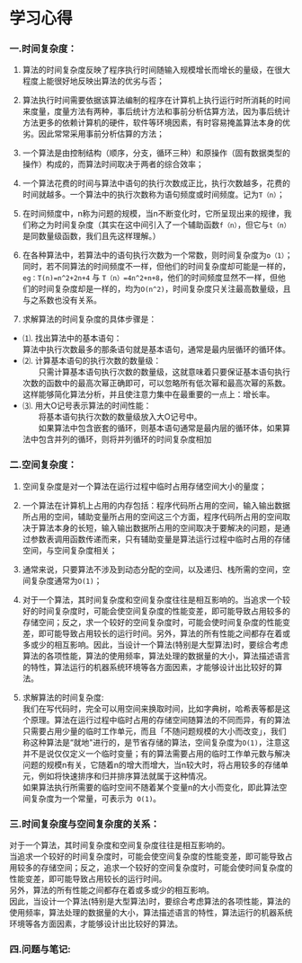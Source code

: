 # 学习心得
### 一.时间复杂度：
1.  算法的时间复杂度反映了程序执行时间随输入规模增长而增长的量级，在很大程度上能很好地反映出算法的优劣与否；

2.  算法执行时间需要依据该算法编制的程序在计算机上执行运行时所消耗的时间来度量，度量方法有两种，事后统计方法和事前分析估算方法，因为事后统计方法更多的依赖计算机的硬件，软件等环境因素，有时容易掩盖算法本身的优劣。因此常常采用事前分析估算的方法；

3.  一个算法是由控制结构（顺序，分支，循环三种）和原操作（固有数据类型的操作）构成的，而算法时间取决于两者的综合效率；

4.  一个算法花费的时间与算法中语句的执行次数成正比，执行次数越多，花费的时间就越多。一个算法中的执行次数称为语句频度或时间频度。记为``T（n）``；

5.  在时间频度中，n称为问题的规模，当n不断变化时，它所呈现出来的规律，我们称之为时间复杂度（其实在这中间引入了一个辅助函数``f（n）``，但它与``t（n）``是同数量级函数，我们且先这样理解。）

6.  在各种算法中，若算法中的语句执行次数为一个常数，则时间复杂度为``o（1）``；同时，若不同算法的时间频度不一样，但他们的时间复杂度却可能是一样的，``eg：T(n)=n^2+2n+4``  与 ``T（n）=4n^2+n+8``，他们的时间频度显然不一样，但他们的时间复杂度却是一样的，均为``O(n^2)``，时间复杂度只关注最高数量级，且与之系数也没有关系。

7.   求解算法的时间复杂度的具体步骤是：      
  * ⑴.   找出算法中的基本语句：    
    算法中执行次数最多的那条语句就是基本语句，通常是最内层循环的循环体。     
  * ⑵.   计算基本语句的执行次数的数量级：   
　　只需计算基本语句执行次数的数量级，这就意味着只要保证基本语句执行次数的函数中的最高次幂正确即可，可以忽略所有低次幂和最高次幂的系数。这样能够简化算法分析，并且使注意力集中在最重要的一点上：增长率。    
  * ⑶.   用大Ο记号表示算法的时间性能：    
　　将基本语句执行次数的数量级放入大Ο记号中。   
　　如果算法中包含嵌套的循环，则基本语句通常是最内层的循环体，如果算法中包含并列的循环，则将并列循环的时间复杂度相加  
  
### 二.空间复杂度：
1.  空间复杂度是对一个算法在运行过程中临时占用存储空间大小的量度；

2.  一个算法在计算机上占用的内存包括：程序代码所占用的空间，输入输出数据所占用的空间，辅助变量所占用的空间这三个方面，程序代码所占用的空间取决于算法本身的长短，输入输出数据所占用的空间取决于要解决的问题，是通过参数表调用函数传递而来，只有辅助变量是算法运行过程中临时占用的存储空间，与空间复杂度相关；

3.  通常来说，只要算法不涉及到动态分配的空间，以及递归、栈所需的空间，空间复杂度通常为``O(1)``；

4.  对于一个算法，其时间复杂度和空间复杂度往往是相互影响的。当追求一个较好的时间复杂度时，可能会使空间复杂度的性能变差，即可能导致占用较多的存储空间；反之，求一个较好的空间复杂度时，可能会使时间复杂度的性能变差，即可能导致占用较长的运行时间。另外，算法的所有性能之间都存在着或多或少的相互影响。因此，当设计一个算法(特别是大型算法)时，要综合考虑算法的各项性能，算法的使用频率，算法处理的数据量的大小，算法描述语言的特性，算法运行的机器系统环境等各方面因素，才能够设计出比较好的算法。
5.  求解算法的时间复杂度:   
    我们在写代码时，完全可以用空间来换取时间，比如字典树，哈希表等都是这个原理。算法在运行过程中临时占用的存储空间随算法的不同而异，有的算法只需要占用少量的临时工作单元，而且「不随问题规模的大小而改变」，我们称这种算法是“就地"进行的，是节省存储的算法，空间复杂度为``O(1)``，注意这并不是说仅仅定义一个临时变量；有的算法需要占用的临时工作单元数与解决问题的规模n有关，它随着n的增大而增大，当n较大时，将占用较多的存储单元，例如将快速排序和归并排序算法就属于这种情况。   
如果算法执行所需要的临时空间不随着某个变量n的大小而变化，即此算法空间复杂度为一个常量，可表示为`` O(1)``。
### 三.时间复杂度与空间复杂度的关系：
对于一个算法，其时间复杂度和空间复杂度往往是相互影响的。      
当追求一个较好的时间复杂度时，可能会使空间复杂度的性能变差，即可能导致占用较多的存储空间；反之，追求一个较好的空间复杂度时，可能会使时间复杂度的性能变差，即可能导致占用较长的运行时间。      
另外，算法的所有性能之间都存在着或多或少的相互影响。        
因此，当设计一个算法(特别是大型算法)时，要综合考虑算法的各项性能，算法的使用频率，算法处理的数据量的大小，算法描述语言的特性，算法运行的机器系统环境等各方面因素，才能够设计出比较好的算法。       

### 四.问题与笔记:


